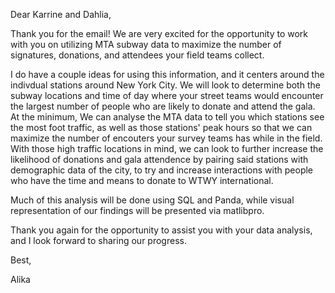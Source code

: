 Dear Karrine and Dahlia,

Thank you for the email! We are very excited for the opportunity to work with you on utilizing MTA subway data to maximize
the number of signatures, donations, and attendees your field teams collect.  

I do have a couple ideas for using this information, and it centers around the indivdual stations around New York City. We will look to determine both the 
subway locations and time of day where your street teams would encounter the largest number of people who
are likely to donate and attend the gala. At the minimum, We can analyse the MTA data to tell you which stations see the most foot traffic, as well
as those stations' peak hours so that we can maximize the number of encouters your survey teams has while in the field.  With those high traffic locations in mind,
we can look to further increase the likelihood of donations and gala attendence by pairing said stations with demographic data of the city, to try and increase
interactions with people who have the time and means to donate to WTWY international.

Much of this analysis will be done using SQL and Panda, while visual representation of our findings will be presented via matlibpro.

Thank you again for the opportunity to assist you with your data analysis, and I look forward to sharing our progress.

Best,

Alika
